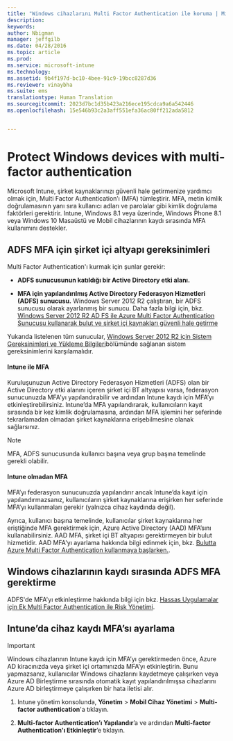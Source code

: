 ```yaml
---
title: "Windows cihazlarını Multi Factor Authentication ile koruma | Microsoft Intune"
description: 
keywords: 
author: Nbigman
manager: jeffgilb
ms.date: 04/28/2016
ms.topic: article
ms.prod: 
ms.service: microsoft-intune
ms.technology: 
ms.assetid: 9b4f197d-bc10-4bee-91c9-19bcc8287d36
ms.reviewer: vinaybha
ms.suite: ems
translationtype: Human Translation
ms.sourcegitcommit: 2023d7bc1d35b423a216ece195cdca9a6a542446
ms.openlocfilehash: 15e546b93c2a3aff551efa36ac80ff212ada5812


---
```


# Protect Windows devices with multi-factor authentication
Microsoft Intune, şirket kaynaklarınızı güvenli hale getirmenize yardımcı olmak için, Multi Factor Authentication’ı (MFA) tümleştirir. MFA, metin kimlik doğrulamasının yanı sıra kullanıcı adları ve parolalar gibi kimlik doğrulama faktörleri gerektirir. Intune, Windows 8.1 veya üzerinde, Windows Phone 8.1 veya Windows 10 Masaüstü ve Mobil cihazlarının kaydı sırasında MFA kullanımını destekler. 

## ADFS MFA için şirket içi altyapı gereksinimleri
Multi Factor Authentication'ı kurmak için şunlar gerekir:

-   **ADFS sunucusunun katıldığı bir Active Directory etki alanı.**

-   **MFA için yapılandırılmış Active Directory Federasyon Hizmetleri (ADFS) sunucusu.** Windows Server 2012 R2 çalıştıran, bir ADFS sunucusu olarak ayarlanmış bir sunucu. Daha fazla bilgi için, bkz. [Windows Server 2012 R2 AD FS ile Azure Multi Factor Authentication Sunucusu kullanarak bulut ve şirket içi kaynakları güvenli hale getirme](https://azure.microsoft.com/en-us/documentation/articles/multi-factor-authentication-get-started-adfs-w2k12/)

Yukarıda listelenen tüm sunucular, [Windows Server 2012 R2 için Sistem Gereksinimleri ve Yükleme Bilgileri](http://technet.microsoft.com/library/dn303418.aspx)bölümünde sağlanan sistem gereksinimlerini karşılamalıdır.

#### Intune ile MFA
Kuruluşunuzun Active Directory Federasyon Hizmetleri (ADFS) olan bir Active Directory etki alanını içeren şirket içi BT altyapısı varsa, federasyon sunucunuzda MFA'yı yapılandırabilir ve ardından Intune kaydı için MFA’yı etkinleştirebilirsiniz. Intune’da MFA yapılandırarak, kullanıcıların kayıt sırasında bir kez kimlik doğrulamasına, ardından MFA işlemini her seferinde tekrarlamadan olmadan şirket kaynaklarına erişebilmesine olanak sağlarsınız.

>[!NOTE]
>MFA, ADFS sunucusunda kullanıcı başına veya grup başına temelinde gerekli olabilir.  

#### Intune olmadan MFA
MFA’yı federasyon sunucunuzda yapılandırır ancak Intune’da kayıt için yapılandırmazsanız, kullanıcıların şirket kaynaklarına erişirken her seferinde MFA’yı kullanmaları gerekir (yalnızca cihaz kaydında değil).

Ayrıca, kullanıcı başına temelinde, kullanıcılar şirket kaynaklarına her eriştiğinde MFA gerektirmek için, Azure Active Directory (AAD) MFA’sını kullanabilirsiniz. AAD MFA, şirket içi BT altyapısı gerektirmeyen bir bulut hizmetidir. AAD MFA'yı ayarlama hakkında bilgi edinmek için, bkz. [Bulutta Azure Multi Factor Authentication kullanmaya başlarken.](https://azure.microsoft.com/en-us/documentation/articles/multi-factor-authentication-get-started-cloud/).

## Windows cihazlarının kaydı sırasında ADFS MFA gerektirme
ADFS'de MFA'yı etkinleştirme hakkında bilgi için bkz. [Hassas Uygulamalar için Ek Multi Factor Authentication ile Risk Yönetimi](http://technet.microsoft.com/library/dn280949.aspx).

## Intune’da cihaz kaydı MFA’sı ayarlama
>[!Important]  
>Windows cihazlarının Intune kaydı için MFA’yı gerektirmeden önce, Azure AD kiracınızda veya şirket içi ortamınızda MFA’yı etkinleştirin. Bunu yapmazsanız, kullanıcılar Windows cihazlarını kaydetmeye çalışırken veya Azure AD Birleştirme sırasında otomatik kayıt yapılandırılmışsa cihazlarını Azure AD birleştirmeye çalışırken bir hata iletisi alır.

1.  Intune yönetim konsolunda, **Yönetim** &gt; **Mobil Cihaz Yönetimi** &gt; **Multi-factor authentication**'a tıklayın.

2.  **Multi-factor Authentication’ı Yapılandır**’a ve ardından **Multi-factor Authentication'ı Etkinleştir**’e tıklayın.




<!--HONumber=Jun16_HO4-->


